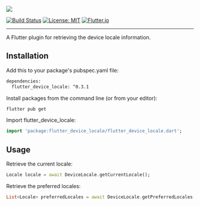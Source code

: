 [<img src="https://raw.githubusercontent.com/bratan/flutter_device_locale/master/resources/flutter_device_locale.png" />](https://github.com/bratan/flutter_device_locale/)

[![Build Status](https://travis-ci.org/bratan/flutter_device_locale.svg)](https://travis-ci.org/bratan/flutter_device_locale)
[![License: MIT](https://img.shields.io/badge/License-MIT-ff69b4.svg)](https://github.com/bratan/flutter_device_locale/blob/master/LICENSE)
[![Flutter.io](https://img.shields.io/badge/Flutter-Website-deepskyblue.svg)](https://flutter.io/)

---

A Flutter plugin for retrieving the device locale information.

## Installation

Add this to your package's pubspec.yaml file:

```sh
dependencies:
  flutter_device_locale: ^0.3.1
```

Install packages from the command line (or from your editor):

```sh
flutter pub get
```

Import flutter_device_locale:

```dart
import 'package:flutter_device_locale/flutter_device_locale.dart';
```

## Usage

Retrieve the current locale:

```dart
Locale locale = await DeviceLocale.getCurrentLocale();
```

Retrieve the preferred locales:

```dart
List<Locale> preferredLocales = await DeviceLocale.getPreferredLocales();
```
